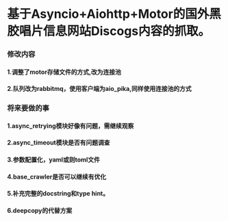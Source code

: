 # 基于Asyncio+Aiohttp+Motor的国外黑胶唱片信息网站Discogs内容的抓取。

### 修改内容
#### 1.调整了motor存储文件的方式,改为连接池
#### 2.队列改为rabbitmq，使用客户端为aio_pika,同样使用连接池的方式

### 将来要做的事
#### 1.async_retrying模块好像有问题，需继续观察
#### 2.async_timeout模块是否有问题调查
#### 3.参数配置化，yaml或则toml文件
#### 4.base_crawler是否可以继续有优化
#### 5.补充完整的docstring和type hint。
#### 6.deepcopy的代替方案